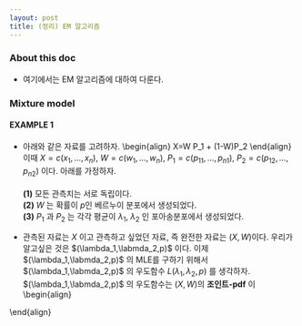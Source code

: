 ```yaml
---
layout: post
title: (정리) EM 알고리즘
--- 
```


### About this doc 

- 여기에서는 EM 알고리즘에 대하여 다룬다. 

### Mixture model 
#### EXAMPLE 1
- 아래와 같은 자료를 고려하자. 
\begin{align}
X=W P_1 + (1-W)P_2 
\end{align}
이때 $X=c(x_1,\dots,x_n)$, $W=c(w_1,\dots,w_n)$, $P_1=c(p_{11},\dots,p_{n1})$, $P_2=c(p_{12},\dots,p_{n2})$ 이다. 아래를 가정하자. <br/><br/>
**(1)** 모든 관측치는 서로 독립이다. <br/>
**(2)** $W$ 는 확률이 $p$인 베르누이 분포에서 생성되었다. <br/>
**(3)** $P_1$ 과 $P_2$ 는 각각 평균이 $\lambda_1$, $\lambda_2$ 인 포아송분포에서 생성되었다. 

- 관측된 자료는 $X$ 이고 관측하고 싶었던 자료, 즉 완전한 자료는 $(X,W)$이다. 우리가 알고싶은 것은 $(\lambda_1,\labmda_2,p)$ 이다. 이제$(\lambda_1,\labmda_2,p)$ 의 MLE를 구하기 위해서 $(\lambda_1,\labmda_2,p)$ 의 우도함수 $L(\lambda_1,\lambda_2,p)$ 를 생각하자. $(\lambda_1,\labmda_2,p)$ 의 우도함수는 $(X,W)$의 **조인트-pdf** 이
\begin{align}

\end{align}
